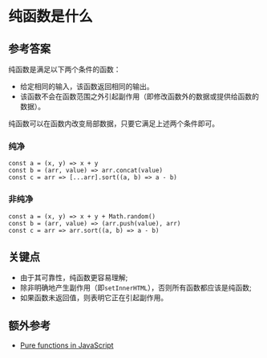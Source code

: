 # 纯函数是什么

## 参考答案

纯函数是满足以下两个条件的函数：

* 给定相同的输入，该函数返回相同的输出。
* 该函数不会在函数范围之外引起副作用（即修改函数外的数据或提供给函数的数据）。

纯函数可以在函数内改变局部数据，只要它满足上述两个条件即可。

### 纯净

```es6
const a = (x, y) => x + y
const b = (arr, value) => arr.concat(value)
const c = arr => [...arr].sort((a, b) => a - b)
```

### 非纯净

```es6
const a = (x, y) => x + y + Math.random()
const b = (arr, value) => (arr.push(value), arr)
const c = arr => arr.sort((a, b) => a - b)
```

## 关键点

* 由于其可靠性，纯函数更容易理解;
* 除非明确地产生副作用（即`setInnerHTML`），否则所有函数都应该是纯函数;
* 如果函数未返回值，则表明它正在引起副作用。

## 额外参考

* [Pure functions in JavaScript](http://www.nicoespeon.com/en/2015/01/pure-functions-javascript/)

<!-- tags: (javascript) -->

<!-- expertise: (2) -->
